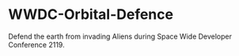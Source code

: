 # WWDC-Orbital-Defence
Defend the earth from invading Aliens during Space Wide Developer Conference 2119.

